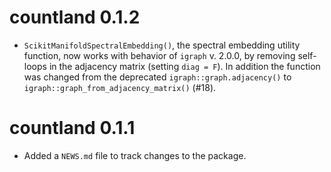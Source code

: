 # countland 0.1.2

* `ScikitManifoldSpectralEmbedding()`, the spectral embedding utility function, now works with behavior of `igraph` v. 2.0.0, by removing self-loops in the adjacency matrix (setting `diag = F`). In addition the function was changed from the deprecated `igraph::graph.adjacency()` to `igraph::graph_from_adjacency_matrix()` (#18).

# countland 0.1.1

* Added a `NEWS.md` file to track changes to the package.

